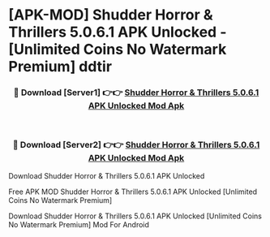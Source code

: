 # [APK-MOD] Shudder  Horror & Thrillers 5.0.6.1 APK Unlocked - [Unlimited Coins No Watermark Premium] ddtir



<div align="center">
<h3>🔴 Download [Server1] 👉👉 <a href="https://momento.my/?title=Shudder__Horror_&_Thrillers_5.0.6.1_APK_Unlocked">Shudder  Horror & Thrillers 5.0.6.1 APK Unlocked Mod Apk</a></h3><br>

<h3>🔴 Download [Server2] 👉👉 <a href="https://momento.my/?title=Shudder__Horror_&_Thrillers_5.0.6.1_APK_Unlocked">Shudder  Horror & Thrillers 5.0.6.1 APK Unlocked Mod Apk</a></h3>
</div>



Download Shudder  Horror & Thrillers 5.0.6.1 APK Unlocked 

Free APK MOD Shudder  Horror & Thrillers 5.0.6.1 APK Unlocked [Unlimited Coins No Watermark Premium]

Download Shudder  Horror & Thrillers 5.0.6.1 APK Unlocked [Unlimited Coins No Watermark Premium] Mod For Android
